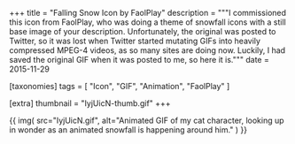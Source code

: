 +++
title = "Falling Snow Icon by FaolPlay"
description = """I commissioned this icon from FaolPlay, who was doing a theme of snowfall icons with a still base image of your description. Unfortunately, the original was posted to Twitter, so it was lost when Twitter started mutating GIFs into heavily compressed MPEG-4 videos, as so many sites are doing now. Luckily, I had saved the original GIF when it was posted to me, so here it is."""
date = 2015-11-29

[taxonomies]
tags = [
    "Icon", "GIF", "Animation", "FaolPlay"
]

[extra]
thumbnail = "IyjUicN-thumb.gif"
+++

{{
    img(
        src="IyjUicN.gif",
        alt="Animated GIF of my cat character, looking up in wonder as an animated snowfall is happening around him."
    )
}}
